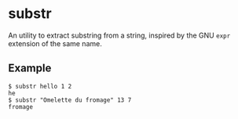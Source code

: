 substr
======

An utility to extract substring from a string, inspired by the GNU
`expr` extension of the same name.

Example
-------

    $ substr hello 1 2
    he
    $ substr "Omelette du fromage" 13 7
    fromage


